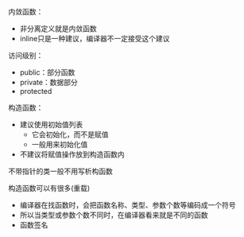 内敛函数：
- 非分离定义就是内敛函数
- inline只是一种建议，编译器不一定接受这个建议

访问级别：
- public：部分函数
- private：数据部分
- protected

构造函数：
- 建议使用初始值列表
	- 它会初始化，而不是赋值
	- 一般用来初始化值
- 不建议将赋值操作放到构造函数内

不带指针的类一般不用写析构函数

构造函数可以有很多(重载)
- 编译器在找函数时，会把函数名称、类型、参数个数等编码成一个符号
- 所以当类型或参数个数不同时，在编译器看来就是不同的函数
- 函数签名
